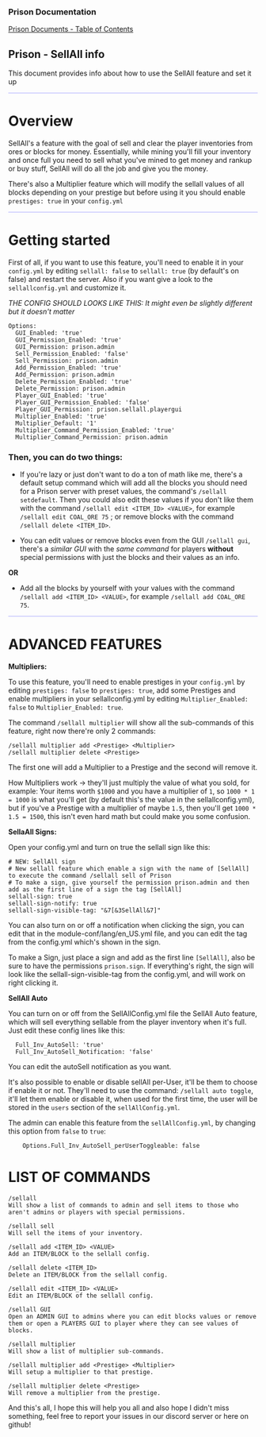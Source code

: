 ### Prison Documentation 
[Prison Documents - Table of Contents](prison_docs_000_toc.md)

## Prison - SellAll info

This document provides info about how to use the SellAll feature and set it up

<hr style="height:1px; border:none; color:#aaf; background-color:#aaf;">

# Overview

SellAll's a feature with the goal of sell and clear the player inventories from ores or blocks for money.
Essentially, while mining you'll fill your inventory and once full you need to sell what you've mined
to get money and rankup or buy stuff, SellAll will do all the job and give you the money. 

There's also a Multiplier feature which will modify the sellall values of all blocks depending on your prestige but before 
using it you should enable ```prestiges: true``` in your ```config.yml```

<hr style="height:1px; border:none; color:#aaf; background-color:#aaf;">

# Getting started

First of all, if you want to use this feature, you'll need to enable it in your ```config.yml``` by editing ```sellall: false``` to ```sellall: true``` (by default's on false) and restart the server.
Also if you want give a look to the ```sellallconfig.yml``` and customize it.

*THE CONFIG SHOULD LOOKS LIKE THIS:*
_It might even be slightly different but it doesn't matter_

```
Options:
  GUI_Enabled: 'true'
  GUI_Permission_Enabled: 'true'
  GUI_Permission: prison.admin
  Sell_Permission_Enabled: 'false'
  Sell_Permission: prison.admin
  Add_Permission_Enabled: 'true'
  Add_Permission: prison.admin
  Delete_Permission_Enabled: 'true'
  Delete_Permission: prison.admin
  Player_GUI_Enabled: 'true'
  Player_GUI_Permission_Enabled: 'false'
  Player_GUI_Permission: prison.sellall.playergui
  Multiplier_Enabled: 'true'
  Multiplier_Default: '1'
  Multiplier_Command_Permission_Enabled: 'true'
  Multiplier_Command_Permission: prison.admin
```

### Then, you can do two things:
* If you're lazy or just don't want to do a ton of math like me, there's a default setup command which will add all the blocks
you should need for a Prison server with preset values, the command's ```/sellall setdefault```.
Then you could also edit these values if you don't like them with the command ```/sellall edit <ITEM_ID> <VALUE>```, for example ```/sellall edit COAL_ORE 75``` ; or 
remove blocks with the command ```/sellall delete <ITEM_ID>```.

* You can edit values or remove blocks even from the GUI ```/sellall gui```, there's a _similar GUI_ with the _same command_ for 
players **without** special permissions with just the blocks and their values as an info.

**OR**

* Add all the blocks by yourself with your values with the command ```/sellall add <ITEM_ID> <VALUE>```, for example ```/sellall add COAL_ORE 75```.


<hr style="height:1px; border:none; color:#aaf; background-color:#aaf;">


# ADVANCED FEATURES

**Multipliers:**

To use this feature, you'll need to enable prestiges in your ```config.yml``` by editing ```prestiges: false``` to ```prestiges: true```, add some Prestiges and enable
multipliers in your sellallconfig.yml by editing ```Multiplier_Enabled: false``` to ```Multiplier_Enabled: true```.

The command ```/sellall multiplier``` will show all the sub-commands of this feature, right now there're only 2 commands:
```
/sellall multiplier add <Prestige> <Multiplier>
/sellall multiplier delete <Prestige>
```


The first one will add a Multiplier to a Prestige and the second will remove it.

How Multipliers work -> they'll just multiply the value of what you sold, for example: Your items worth ```$1000``` and you have a multiplier of ```1```,
so ```1000 * 1 = 1000``` is what you'll get (by default this's the value in the sellallconfig.yml), but if you've a Prestige with a multiplier of maybe ```1.5```, then
you'll get ```1000 * 1.5 = 1500```, this isn't even hard math but could make you some confusion. 

**SellaAll Signs:**

Open your config.yml and turn on true the sellall sign like this: 
```
# NEW: SellAll sign
# New sellall feature which enable a sign with the name of [SellAll] to execute the command /sellall sell of Prison
# To make a sign, give yourself the permission prison.admin and then add as the first line of a sign the tag [SellAll]
sellall-sign: true
sellall-sign-notify: true
sellall-sign-visible-tag: "&7[&3SellAll&7]"
```
You can also turn on or off a notification when clicking the sign, you can edit that in the module-conf/lang/en_US.yml file, and you can edit
the tag from the config.yml which's shown in the sign.

To make a Sign, just place a sign and add as the first line ```[SellAll]```, also be sure to have the permissions ```prison.sign```.
If everything's right, the sign will look like the sellall-sign-visible-tag from the config.yml, and will work on right clicking it.

**SellAll Auto**

You can turn on or off from the SellAllConfig.yml file the SellAll Auto feature, which will sell everything sellable from the player inventory when it's full.
Just edit these config lines like this:
```
  Full_Inv_AutoSell: 'true'
  Full_Inv_AutoSell_Notification: 'false'
```
You can edit the autoSell notification as you want.

It's also possible to enable or disable sellAll per-User, it'll be them to choose if enable it or not.
They'll need to use the command: `/sellall auto toggle`, it'll let them enable or disable it, when used
for the first time, the user will be stored in the `users` section of the `sellAllConfig.yml`.

The admin can enable this feature from the `sellAllConfig.yml`, by changing this option from `false` to `true`:
```
    Options.Full_Inv_AutoSell_perUserToggleable: false
```

# LIST OF COMMANDS
```
/sellall
Will show a list of commands to admin and sell items to those who aren't admins or players with special permissions.

/sellall sell
Will sell the items of your inventory.

/sellall add <ITEM_ID> <VALUE>
Add an ITEM/BLOCK to the sellall config.

/sellall delete <ITEM_ID>
Delete an ITEM/BLOCK from the sellall config.

/sellall edit <ITEM_ID> <VALUE>
Edit an ITEM/BLOCK of the sellall config.

/sellall GUI
Open an ADMIN GUI to admins where you can edit blocks values or remove them or open a PLAYERS GUI to player where they can see values of blocks.

/sellall multiplier
Will show a list of multiplier sub-commands.

/sellall multiplier add <Prestige> <Multiplier>
Will setup a multiplier to that prestige.

/sellall multiplier delete <Prestige>
Will remove a multiplier from the prestige.
```

And this's all, I hope this will help you all and also hope I didn't miss something, feel free to report your issues in our discord server or here on github!
